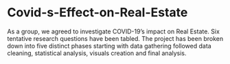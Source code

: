 # Covid-s-Effect-on-Real-Estate
As a group, we agreed to investigate COVID-19’s impact on Real Estate. Six  tentative research questions have been tabled. The project has been broken  down into five distinct phases starting with data gathering followed data  cleaning, statistical analysis, visuals creation and final analysis.
